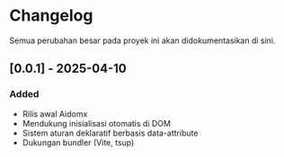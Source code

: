 # Changelog

Semua perubahan besar pada proyek ini akan didokumentasikan di sini.

## [0.0.1] - 2025-04-10

### Added

- Rilis awal Aidomx
- Mendukung inisialisasi otomatis di DOM
- Sistem aturan deklaratif berbasis data-attribute
- Dukungan bundler (Vite, tsup)
